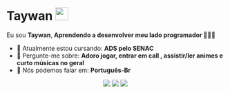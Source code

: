 # Taywan <img src="https://github.com/TheDudeThatCode/TheDudeThatCode/blob/master/Assets/coin.gif" width="30px">

Eu sou <strong>Taywan</strong>, <strong>Aprendendo a desenvolver meu lado programador </strong> 👨🏻‍💻 

- 🚀 Atualmente estou cursando: <strong>ADS pelo SENAC</strong> 
- 💬 Pergunte-me sobre: <strong>Adoro jogar, entrar em call , assistir/ler animes e curto músicas no geral</strong>
- 📣 Nós podemos falar em: <strong>Português-Br</strong>

<div align="center">

  <a href="#" alt="Gmail">
    <img src="https://img.shields.io/badge/-Gmail-FF0000?style=flat-square&labelColor=FF0000&logo=gmail&logoColor=white&link=anna.primm@gmail.com"/></a>

  <a href="#" alt="Linkedin">
    <img src="https://img.shields.io/badge/-Linkedin-0e76a8?style=flat-square&logo=Linkedin&logoColor=white&link=LINK-DO-SEU-LINKEDIN" /></a>

  <a href="#" alt="Instagram">
    <img src="https://img.shields.io/badge/-Instagram-DF0174?style=flat-square&labelColor=DF0174&logo=instagram&logoColor=white&link=DelimaOtaviano"/></a>

</div>
